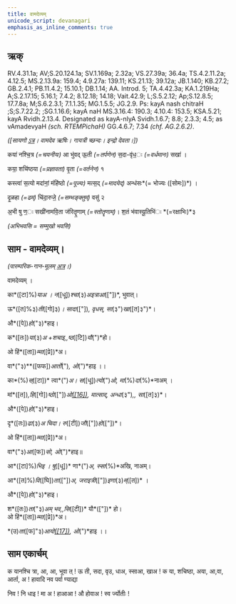 ```yaml
---
title: वामदेव्यम्  
unicode_script: devanagari  
emphasis_as_inline_comments: true
---   
```


## ऋक्

RV.4.31.1a; AV;S.20.124.1a; SV.1.169a; 2.32a; VS.27.39a; 36.4a; TS.4.2.11.2a; 4.12.5; MS.2.13.9a: 159.4; 4.9.27a: 139.11; KS.21.13; 39.12a; JB.1.140; KB.27.2; GB.2.4.1; PB.11.4.2; 15.10.1; DB.1.14; AA. Introd. 5; TA.4.42.3a; KA.1.219Ha; A;S.2.17.15; 5.16.1; 7.4.2; 8.12.18; 14.18; Vait.42.9; L;S.5.2.12; Ap;S.12.8.5; 17.7.8a; M;S.6.2.3.1; 7.1.1.35; MG.1.5.5; JG.2.9. Ps: kayA nash chitraH ;S;S.7.22.2; ;SG.1.16.6; kayA naH MS.3.16.4: 190.3; 4.10.4: 153.5; KSA.5.21; kayA Rvidh.2.13.4. Designated as kayA-nIyA Svidh.1.6.7; 8.8; 2.3.3; 4.5; as vAmadevyaH *(sch. RTEMPichaH)* GG.4.6.7; 7.34 *(chf. AG.2.6.2)*.

*([सायणो [ऽत्र](https://www.google.com/url?q=https://archive.org/stream/RgVedaWithSayanasCommentaryPart2/rv_sayanabhasya_part2%23page/n681/mode/1up&sa=D&ust=1542425956220000)। वामदेव ऋषिः। गायत्री च्छन्दः। इन्द्रो देवता।])*

कया॑ नश्चि॒त्र *(=चयनीयः)* आ भु॑वद् ऊ॒ती *(=तर्पणेन)* स॒दा-वृ॑ध॒ः *(=वर्धमानः)* सखा॑ ।

कया॒ शचि॑ष्ठया *(=प्रज्ञावता)* वृ॒ता *(=वर्तनेन)* १

कस्त्वा॑ स॒त्यो मदा॑नां॒ मंहि॑ष्ठो *(=पूज्यः)* मत्स॒द् *(=मादयेद्)* अन्ध॑सः*(= भोज्यः ([सोमः])*) ।

दृ॒ळहा *(=ढम्)* चि॑दा॒रुजे॒ *(=सम्भङ्क्तुम्)* वसु॑ २

अ॒भी षु ण॒ः सखी॑नामवि॒ता ज॑रितॄ॒णाम् *(=स्तोतॄणाम्)*। श॒तं भ॑वास्यू॒तिभि॑ः *(=रक्षाभिः)*३

*(अभिभवसि = सम्मुखो भवसि)*

## साम - वामदेव्यम्।

*(पारम्परिक-गान-मूलम् [अत्र](https://www.google.com/url?q=https://sanskritdocuments.org/sites/pssramanujaswamy/VIVAAHA%2520UPANAYANA%2520SAAMAANI.pdf&sa=D&ust=1542425956221000)।)*

वामदेव्यम् ।

का*([टा]%)*याअ । न*([धू])*श्चा*(३)*अइत्राआ*(["])*, भुवात्।

ऊ*([त]%३)*ती*([गो]३)*। सादा*(["])*, वृधस्, सा*(३")*खा*([त]३")*।

औ*([पे])*हो*("३)*हाइ।

क*([तः])*या*(३)*अ +शचाइ,,ष्ठ*([टि])*यौ*(")*हो।

ओ हिं*([ता])*म्मा*([प्रे])*अ।

वा*("३)**([फफ])*आर्तो*(")*, ओ*(")*हाइ ।।

का*(%)*स्*([टा])* त्वा*(")*अ। स*([धू])*त्यो*(")*ओ, मा*(%)*दा*(%)*नाअम् ।

मां*([त])*,हि*([गो])*ष्ठो*(["])*ओ[*([16])*](#ftnt16), मात्साद्, अन्धा*(३")*,, सा*([त]३)*।

औ*([पे])*हो*("३)*हाइ।

दृ*([तः])*ढा*(३)*अ चिदा। रु*([टी])*जौ*(["])*हो*(["])*।

ओ हिं*([ता])*म्मा*([प्रे])*अ।

वा*("३)*आ*([फ])*सो, ओ*(")*हाइ॥

आ*([टा]%)*भिइ । षु*([धू])* णा*(")*अ, स्सा*(%)*अखि, नाअम्।

आ*([त]%)*वि*([घि])*ता*(["])*अ, जराइत्री*(["])*इणा*(३)*म्*([त])* ।

औ*([पे])*हो*("३)*हाइ।

श*([तः])*ता*("३)*अम् भव,,सि*([टी])* यौ*(["])* हो।  
ओ हिं*([ता])*म्मा*([प्रे])*अ।

*(उ)*ता*([फ]"३)*आयो[*([17])*](#ftnt17), ओ*(")*हाइ ।।

## साम एकार्चम्

क             यानश्चि त्रा,             आ, आ, भूवा                त् ! ऊ              ती, सदा, वृउ,               धाअ, स्साआ, खाअ               ! क              या, शचिष्ठा,               अया, आ,वा, आर्ता, अ ! हावादि नव पर्वा ण्याद्या

निव ! नि               धाइ ! मा                  अ ! हाआआ ! औ              होवाअ ! स्व                र्ज्योतीः !